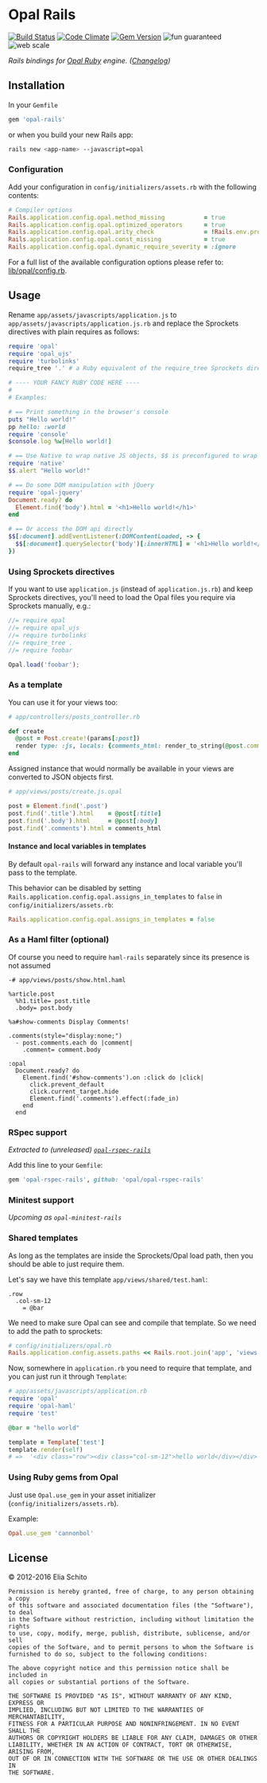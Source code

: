 # Opal Rails

[![Build Status](https://secure.travis-ci.org/opal/opal-rails.svg)](http://travis-ci.org/opal/opal-rails)
[![Code Climate](https://img.shields.io/codeclimate/github/opal/opal-rails.svg)](https://codeclimate.com/github/opal/opal-rails)
[![Gem Version](https://badge.fury.io/rb/opal-rails.svg)](http://badge.fury.io/rb/opal-rails)
![fun guaranteed](https://img.shields.io/badge/fun-guaranteed-brightgreen.svg)
![web scale](http://img.shields.io/badge/webscale-over%209000-green.svg)

_Rails bindings for [Opal Ruby](http://opalrb.org) engine. ([Changelog](https://github.com/opal/opal-rails/blob/master/CHANGELOG.md))_



## Installation

In your `Gemfile`

```ruby
gem 'opal-rails'
```

or when you build your new Rails app:

```bash
rails new <app-name> --javascript=opal
```


### Configuration

Add your configuration in `config/initializers/assets.rb` with the following contents:

```ruby
# Compiler options
Rails.application.config.opal.method_missing           = true
Rails.application.config.opal.optimized_operators      = true
Rails.application.config.opal.arity_check              = !Rails.env.production?
Rails.application.config.opal.const_missing            = true
Rails.application.config.opal.dynamic_require_severity = :ignore
```

For a full list of the available configuration options please refer to: [lib/opal/config.rb](https://github.com/opal/opal/blob/master/lib/opal/config.rb).



## Usage

Rename `app/assets/javascripts/application.js` to `app/assets/javascripts/application.js.rb` and
replace the Sprockets directives with plain requires as follows:

```ruby
require 'opal'
require 'opal_ujs'
require 'turbolinks'
require_tree '.' # a Ruby equivalent of the require_tree Sprockets directive is available

# ---- YOUR FANCY RUBY CODE HERE ----
#
# Examples:

# == Print something in the browser's console
puts "Hello world!"
pp hello: :world
require 'console'
$console.log %w[Hello world!]

# == Use Native to wrap native JS objects, $$ is preconfigured to wrap `window`
require 'native'
$$.alert "Hello world!"

# == Do some DOM manipulation with jQuery
require 'opal-jquery'
Document.ready? do
  Element.find('body').html = '<h1>Hello world!</h1>'
end

# == Or access the DOM api directly
$$[:document].addEventListener(:DOMContentLoaded, -> {
  $$[:document].querySelector('body')[:innerHTML] = '<h1>Hello world!</h1>'
})

```


### Using Sprockets directives

If you want to use `application.js` (instead of `application.js.rb`) and keep Sprockets directives, you'll need to load the Opal files you require via Sprockets manually, e.g.:

```js
//= require opal
//= require opal_ujs
//= require turbolinks
//= require_tree .
//= require foobar

Opal.load('foobar');
```


### As a template

You can use it for your views too:

```ruby
# app/controllers/posts_controller.rb

def create
  @post = Post.create!(params[:post])
  render type: :js, locals: {comments_html: render_to_string(@post.comments)}
end
```

Assigned instance that would normally be available in your views are converted to JSON objects first.

```ruby
# app/views/posts/create.js.opal

post = Element.find('.post')
post.find('.title').html    = @post[:title]
post.find('.body').html     = @post[:body]
post.find('.comments').html = comments_html
```

#### Instance and local variables in templates

By default `opal-rails` will forward any instance and local variable you'll pass to the template.

This behavior can be disabled by setting `Rails.application.config.opal.assigns_in_templates` to `false` in `config/initializers/assets.rb`:

```ruby
Rails.application.config.opal.assigns_in_templates = false
```



### As a Haml filter (optional)

Of course you need to require `haml-rails` separately since its presence is not assumed

```haml
-# app/views/posts/show.html.haml

%article.post
  %h1.title= post.title
  .body= post.body

%a#show-comments Display Comments!

.comments(style="display:none;")
  - post.comments.each do |comment|
    .comment= comment.body

:opal
  Document.ready? do
    Element.find('#show-comments').on :click do |click|
      click.prevent_default
      click.current_target.hide
      Element.find('.comments').effect(:fade_in)
    end
  end

```


### RSpec support

_Extracted to (unreleased) [`opal-rspec-rails`](https://github.com/opal/opal-rspec-rails)_

Add this line to your `Gemfile`:

```ruby
gem 'opal-rspec-rails', github: 'opal/opal-rspec-rails'
```


### Minitest support

_Upcoming as `opal-minitest-rails`_


### Shared templates

As long as the templates are inside the Sprockets/Opal load path, then you should be able to just require them.

Let's say we have this template `app/views/shared/test.haml`:

```haml
.row
  .col-sm-12
    = @bar
```

We need to make sure Opal can see and compile that template. So we need to add the path to sprockets:

```ruby
# config/initializers/opal.rb
Rails.application.config.assets.paths << Rails.root.join('app', 'views', 'shared').to_s
```

Now, somewhere in `application.rb` you need to require that template, and you can just run it through `Template`:

```ruby
# app/assets/javascripts/application.rb
require 'opal'
require 'opal-haml'
require 'test'

@bar = "hello world"

template = Template['test']
template.render(self)
# =>  '<div class="row"><div class="col-sm-12">hello world</div></div>'
```


### Using Ruby gems from Opal

Just use `Opal.use_gem` in your asset initializer (`config/initializers/assets.rb`).

Example:

```ruby
Opal.use_gem 'cannonbol'
```



## License

© 2012-2016 Elia Schito

    Permission is hereby granted, free of charge, to any person obtaining a copy
    of this software and associated documentation files (the "Software"), to deal
    in the Software without restriction, including without limitation the rights
    to use, copy, modify, merge, publish, distribute, sublicense, and/or sell
    copies of the Software, and to permit persons to whom the Software is
    furnished to do so, subject to the following conditions:

    The above copyright notice and this permission notice shall be included in
    all copies or substantial portions of the Software.

    THE SOFTWARE IS PROVIDED "AS IS", WITHOUT WARRANTY OF ANY KIND, EXPRESS OR
    IMPLIED, INCLUDING BUT NOT LIMITED TO THE WARRANTIES OF MERCHANTABILITY,
    FITNESS FOR A PARTICULAR PURPOSE AND NONINFRINGEMENT. IN NO EVENT SHALL THE
    AUTHORS OR COPYRIGHT HOLDERS BE LIABLE FOR ANY CLAIM, DAMAGES OR OTHER
    LIABILITY, WHETHER IN AN ACTION OF CONTRACT, TORT OR OTHERWISE, ARISING FROM,
    OUT OF OR IN CONNECTION WITH THE SOFTWARE OR THE USE OR OTHER DEALINGS IN
    THE SOFTWARE.
